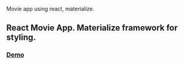 Movie app using react, materialize.
## React Movie App. Materialize framework for styling.  

 ### [Demo](https://the-lensky.github.io/movie)
